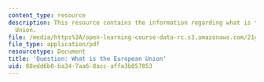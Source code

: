 ```yaml
---
content_type: resource
description: This resource contains the information regarding what is the European
  Union.
file: /media/https%3A/open-learning-course-data-rc.s3.amazonaws.com/21g-017-germany-and-its-european-context-fall-2002/88edd6b0ba347aa68accaffa3b057853_MIT21G_017F02_lec_2_2.pdf
file_type: application/pdf
resourcetype: Document
title: 'Question: What is the European Union'
uid: 88edd6b0-ba34-7aa6-8acc-affa3b057853
---
```

